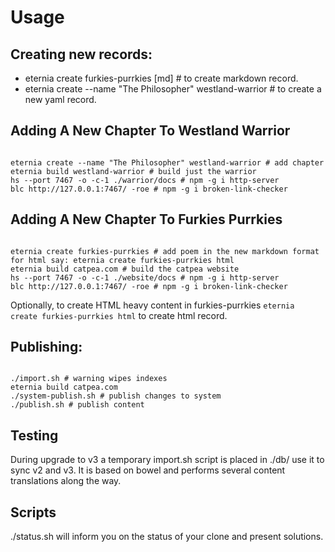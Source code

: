 # Usage

## Creating new records:

- eternia create furkies-purrkies [md] # to create markdown record.
- eternia create --name "The Philosopher" westland-warrior # to create a new yaml record.

## Adding A New Chapter To Westland Warrior

```shell

eternia create --name "The Philosopher" westland-warrior # add chapter
eternia build westland-warrior # build just the warrior
hs --port 7467 -o -c-1 ./warrior/docs # npm -g i http-server
blc http://127.0.0.1:7467/ -roe # npm -g i broken-link-checker

```

## Adding A New Chapter To Furkies Purrkies

```shell

eternia create furkies-purrkies # add poem in the new markdown format for html say: eternia create furkies-purrkies html
eternia build catpea.com # build the catpea website
hs --port 7467 -o -c-1 ./website/docs # npm -g i http-server
blc http://127.0.0.1:7467/ -roe # npm -g i broken-link-checker

```

Optionally, to create HTML heavy content in furkies-purrkies ```eternia create furkies-purrkies html``` to create html record.


## Publishing:

```shell

./import.sh # warning wipes indexes
eternia build catpea.com
./system-publish.sh # publish changes to system
./publish.sh # publish content

```

## Testing

During upgrade to v3 a temporary import.sh script is placed in ./db/ use it to sync v2 and v3.
It is based on bowel and performs several content translations along the way.

## Scripts

./status.sh will inform you on the status of your clone and present solutions.


[Eternia]: https://www.npmjs.com/package/eternia
